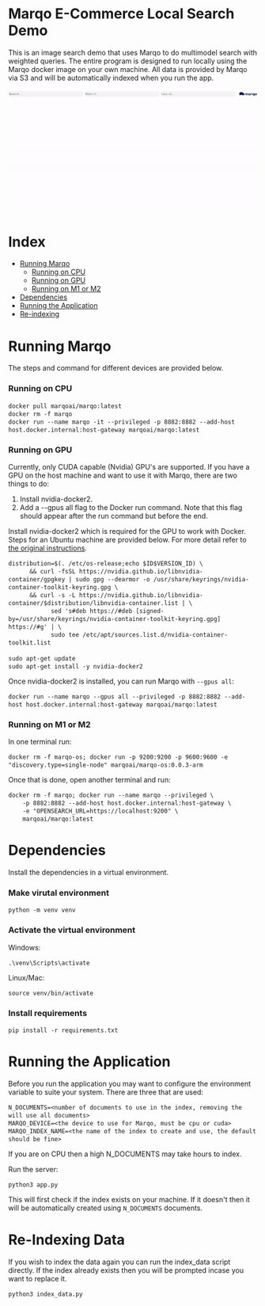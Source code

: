 
# Marqo E-Commerce Local Search Demo

This is an image search demo that uses Marqo to do multimodel search with weighted queries. The entire program is designed to run locally using the Marqo docker image on your own machine. All data is provided by Marqo via S3 and will be automatically indexed when you run the app.

<p align="center">
  <img src="readme_assets/shirt1.gif"/>
</p>

# Index

+ [Running Marqo](#running-marqo)
    + [Running on CPU](#running-on-cpu)
    + [Running on GPU](#running-on-gpu)
    + [Running on M1 or M2](#running-on-gpu)
+ [Dependencies](#dependencies)
+ [Running the Application](#running-the-application)
+ [Re-indexing](#re-indexing-data)

# Running Marqo

The steps and command for different devices are provided below.

### Running on CPU
```
docker pull marqoai/marqo:latest
docker rm -f marqo
docker run --name marqo -it --privileged -p 8882:8882 --add-host host.docker.internal:host-gateway marqoai/marqo:latest
```
### Running on GPU

Currently, only CUDA capable (Nvidia) GPU's are supported. If you have a GPU on the host machine and want to use it with Marqo, there are two things to do:

1. Install nvidia-docker2.
2. Add a --gpus all flag to the Docker run command. Note that this flag should appear after the run command but before the end.

Install nvidia-docker2 which is required for the GPU to work with Docker. Steps for an Ubuntu machine are provided below. For more detail refer to [the original instructions](https://docs.nvidia.com/datacenter/cloud-native/container-toolkit/latest/install-guide.html).
```
distribution=$(. /etc/os-release;echo $ID$VERSION_ID) \
      && curl -fsSL https://nvidia.github.io/libnvidia-container/gpgkey | sudo gpg --dearmor -o /usr/share/keyrings/nvidia-container-toolkit-keyring.gpg \
      && curl -s -L https://nvidia.github.io/libnvidia-container/$distribution/libnvidia-container.list | \
            sed 's#deb https://#deb [signed-by=/usr/share/keyrings/nvidia-container-toolkit-keyring.gpg] https://#g' | \
            sudo tee /etc/apt/sources.list.d/nvidia-container-toolkit.list

sudo apt-get update
sudo apt-get install -y nvidia-docker2
```
Once nvidia-docker2 is installed, you can run Marqo with `--gpus all`:
```
docker run --name marqo --gpus all --privileged -p 8882:8882 --add-host host.docker.internal:host-gateway marqoai/marqo:latest
```

### Running on M1 or M2

In one terminal run:
```
docker rm -f marqo-os; docker run -p 9200:9200 -p 9600:9600 -e "discovery.type=single-node" marqoai/marqo-os:0.0.3-arm
```
Once that is done, open another terminal and run:
```
docker rm -f marqo; docker run --name marqo --privileged \
    -p 8882:8882 --add-host host.docker.internal:host-gateway \
    -e "OPENSEARCH_URL=https://localhost:9200" \
    marqoai/marqo:latest
```

# Dependencies
Install the dependencies in a virtual environment.

### Make virutal environment
```
python -m venv venv
```
### Activate the virtual environment

Windows:
```
.\venv\Scripts\activate
```
Linux/Mac:
```
source venv/bin/activate
```
### Install requirements
```
pip install -r requirements.txt
```

# Running the Application

Before you run the application you may want to configure the environment variable to suite your system. There are three that are used:
```
N_DOCUMENTS=<number of documents to use in the index, removing the will use all documents>
MARQO_DEVICE=<the device to use for Marqo, must be cpu or cuda>
MARQO_INDEX_NAME=<the name of the index to create and use, the default should be fine>
```

If you are on CPU then a high N_DOCUMENTS may take hours to index.

Run the server:
```
python3 app.py
```

This will first check if the index exists on your machine. If it doesn't then it will be automatically created using `N_DOCUMENTS` documents.

# Re-Indexing Data
If you wish to index the data again you can run the index_data script directly. If the index already exists then you will be prompted incase you want to replace it.
```
python3 index_data.py
```